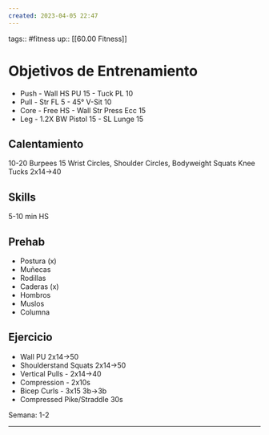 ```yaml
---
created: 2023-04-05 22:47
---
```

tags:: #fitness
up:: [[60.00 Fitness]]
# Objetivos de Entrenamiento
- Push - Wall HS PU 15 - Tuck PL 10
- Pull - Str FL 5 - 45° V-Sit 10
- Core - Free HS - Wall Str Press Ecc 15
- Leg - 1.2X BW Pistol 15 - SL Lunge 15

## Calentamiento
10-20 Burpees
15 Wrist Circles, Shoulder Circles, Bodyweight Squats
Knee Tucks 2x14->40

## Skills
5-10 min HS

## Prehab
- Postura (x)
- Muñecas
- Rodillas
- Caderas (x)
- Hombros
- Muslos 
- Columna

## Ejercicio
- Wall PU 2x14->50
- Shoulderstand Squats 2x14->50
- Vertical Pulls - 2x14->40
- Compression - 2x10s
- Bicep Curls - 3x15 3b->3b
- Compressed Pike/Straddle 30s

Semana: 1-2
___
 
